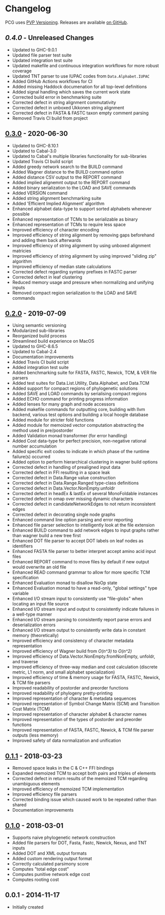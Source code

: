 ﻿Changelog
==========

PCG uses [PVP Versioning][1].
Releases are available [on GitHub][2].


## _0.4.0_ - Unreleased Changes

* Updated to GHC-9.0.1
* Updated file parser test suite
* Updated integration test suite
* Updated makefile and continuous integration workflows for more robust coverage
* Updated TNT parser to use IUPAC codes from `Data.Alphabet.IUPAC`
* Added GitHub Actions workflows for CI
* Added missing Haddock documenation for all top-level definitions
* Added signal handling which saves the current work state
* Corrected build error in benchmarking suite
* Corrected defect in string alignment commutativity
* Corrected defect in unboxed Ukkonen string alignment
* Corrected defect in FASTA & FASTC taxon empty comment parsing
* Removed Travis CI build from project


## [0.3.0][6] - 2020-06-30

* Updated to GHC-8.10.1
* Updated to Cabal-3.0
* Updated to Cabal's multiple libraries functionality for sub-libraries
* Updated Travis CI build script
* Added greedy network search to the BUILD command
* Added Wagner distance to the BUILD command option
* Added distance CSV output to the REPORT command
* Added implied alignemnt output to the REPORT command
* Added binary serialization to the LOAD and SAVE commands
* Added VERSION command
* Added string alignment benchmarking suite
* Added 'Efficient Implied Alignment' algorithm
* Enhanced alphabet data-type to support sorted alphabets whenever possible
* Enhanced representation of TCMs to be serializable as binary
* Enhanced representation of TCMs to require less space
* Improved efficiency of character encoding
* Improved efficiency of string alignment by removing gaps beforehand and adding them back afterwards
* Improved efficiency of string alignment by using unboxed alignment matricies
* Improved efficiency of string alignment by using improved "sliding zip" algorithm
* Improved efficiency of median state calculations
* Corrected defect regarding syntany prefixes in FASTC parser
* Corrected defect in leaf clustering
* Reduced memory usage and pressure when normalizing and unifying inputs
* Removed compact region serialization to the LOAD and SAVE commands


## [0.2.0][5] - 2019-07-09

* Using semantic versioning
* Modularized sub-libraries
* Reorganized build process
* Streamlined build experience on MacOS
* Updated to GHC-8.6.5
* Updated to Cabal-2.4
* Documentation improvements
* Added Travis CI build script
* Added integration test suite
* Added benchmarking suite for FASTA, FASTC, Newick, TCM, & VER file parsers
* Added test suites for Data.List.Utility, Data.Alphabet, and Data.TCM
* Added support for compact regions of phylogenetic solutions
* Added SAVE and LOAD commands by serialising compact regions
* Added ECHO command for printing progress information
* Added lenses for many graph and node accessors
* Added makefile commands for outputting core, building with llvm backend, various test options and building a local hoogle database
* Added module for stricter fold functions
* Added module for memoized vector computation abstracting the method used in pre/postorder
* Added Validation monad transformer (for error handling)
* Added Cost data-type for perfect precision, non-negative rational number accumulation
* Added specific exit codes to indicate in which phase of the runtime failure(s) occurred
* Added option to perform hierarchical clustering in wagner build options
* Corrected defect in handling of prealigned input data
* Corrected defect in FFI resulting in a space leak
* Corrected defect in Data.Range value construction
* Corrected defect in Data.Range.Ranged type-class definitions
* Corrected defect in Data.Vector.NonEmpty.unfoldr
* Corrected defect in headEx & lastEx of several MonoFoldable instances
* Corrected defect in omap over missing dynamic characters
* Corrected defect in candidateNetworkEdges to not return inconsistent edges
* Corrected defect in decorating single node graphs
* Enhanced command line option parsing and error reporting
* Enhanced file parser selection to intelligently look at the file extension
* Enhanced BUILD command to add network edges to input graphs rather than wagner build a new tree first
* Enhanced DOT file parser to accept DOT labels on leaf nodes as identifiers
* Enhanced FASTA file parser to better interpret accept amino acid input files
* Enhanced REPORT command to move files by default if new output would overwrite an old file
* Enhanced READ command grammar to allow for more specific TCM specification
* Enhanced Evaluation monad to disallow NoOp state
* Enhanced Evaluation monad to have a read-only, "global settings" type variable
* Enhanced I/O stream input to consistently use "file-globs" when locating an input file source
* Enhanced I/O stream input and output to consistently indicate failures in a well-type manner
* Enhanced I/O stream parsing to consistently report parse errors and deserialization errors
* Enhanced I/O stream output to consistently write data in constant memory (theoretically)
* Improved efficiency and consistency of character metadata representation
* Improved efficiency of Wagner build from _O(n^3)_ to _O(n^2)_
* Improved efficiency of Data.Vector.NonEmpty.fromNonEmpty, unfoldr, and traverse
* Improved efficiency of three-way median and cost calculation (discrete metric, L1 norm, and small alphabet specialization)
* Improved efficiency of time & memory usage for FASTA, FASTC, Newick, & TCM file parsers
* Improved readability of postorder and preorder functions
* Improved readability of phylogeny pretty-printing
* Improved representation of character & metadata sequences
* Improved representation of Symbol Change Matrix (SCM) and Transition Cost Matrix (TCM)
* Improved representation of character alphabet & character names
* Improved representation of the types of postorder and preorder functions
* Improved representation of FASTA, FASTC, Newick, & TCM file parser outputs (less memory)
* Improved safety of data normalization and unification


## [0.1.1][4] - 2018-03-23

* Removed space leaks in the C & C++ FFI bindings
* Expanded memoized TCM to accept both pairs and triples of elements
* Corrected defect in return results of the memoized TCM regarding unambiguous elements
* Improved efficiency of memoized TCM implementation
* Improved efficiency file parsers
* Corrected binding issue which caused work to be repeated rather than shared
* Documentation improvements


## [0.1.0][3] - 2018-03-01

* Supports naive phylogenetic network construction
* Added file parsers for DOT, Fasta, Fastc, Newick, Nexus, and TNT inputs
* Added DOT and XML output formats
* Added custom rendering output format
* Correctly calculated parsimony score
* Computes "total edge cost"
* Computes punitive network edge cost
* Computes rooting cost


## 0.0.1 - 2014-11-17

* Initially created


[1]: https://pvp.haskell.org
[2]: https://github.com/amnh/PCG/releases
[3]: https://github.com/amnh/PCG/releases/tag/0.1.0
[4]: https://github.com/amnh/PCG/releases/tag/0.1.1
[5]: https://github.com/amnh/PCG/releases/tag/0.2.0
[6]: https://github.com/amnh/PCG/releases/tag/0.3.0

